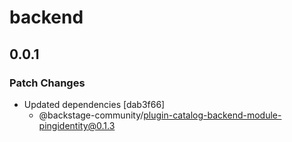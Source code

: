 # backend

## 0.0.1

### Patch Changes

- Updated dependencies [dab3f66]
  - @backstage-community/plugin-catalog-backend-module-pingidentity@0.1.3
